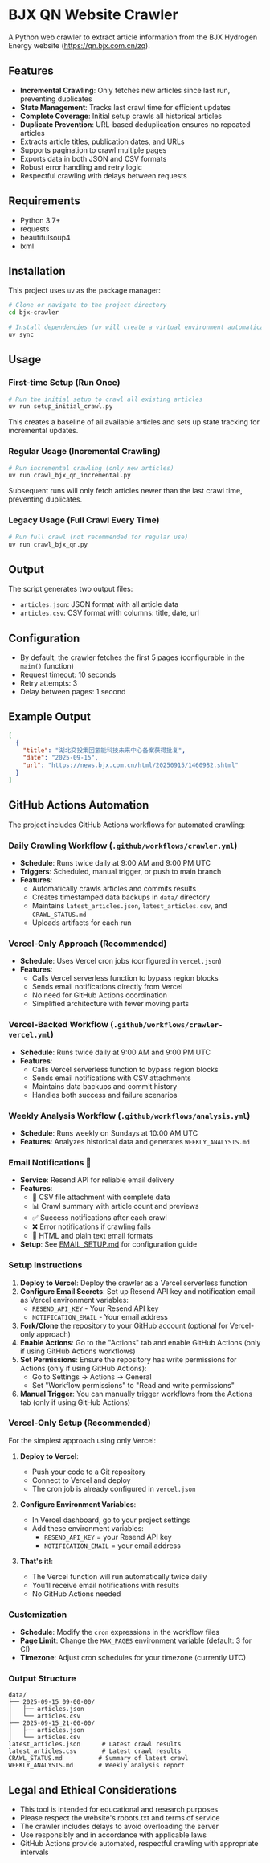 # BJX QN Website Crawler

A Python web crawler to extract article information from the BJX Hydrogen Energy website (https://qn.bjx.com.cn/zq).

## Features

- **Incremental Crawling**: Only fetches new articles since last run, preventing duplicates
- **State Management**: Tracks last crawl time for efficient updates
- **Complete Coverage**: Initial setup crawls all historical articles
- **Duplicate Prevention**: URL-based deduplication ensures no repeated articles
- Extracts article titles, publication dates, and URLs
- Supports pagination to crawl multiple pages
- Exports data in both JSON and CSV formats
- Robust error handling and retry logic
- Respectful crawling with delays between requests

## Requirements

- Python 3.7+
- requests
- beautifulsoup4
- lxml

## Installation

This project uses `uv` as the package manager:

```bash
# Clone or navigate to the project directory
cd bjx-crawler

# Install dependencies (uv will create a virtual environment automatically)
uv sync
```

## Usage

### First-time Setup (Run Once)
```bash
# Run the initial setup to crawl all existing articles
uv run setup_initial_crawl.py
```
This creates a baseline of all available articles and sets up state tracking for incremental updates.

### Regular Usage (Incremental Crawling)
```bash
# Run incremental crawling (only new articles)
uv run crawl_bjx_qn_incremental.py
```
Subsequent runs will only fetch articles newer than the last crawl time, preventing duplicates.

### Legacy Usage (Full Crawl Every Time)
```bash
# Run full crawl (not recommended for regular use)
uv run crawl_bjx_qn.py
```

## Output

The script generates two output files:

- `articles.json`: JSON format with all article data
- `articles.csv`: CSV format with columns: title, date, url

## Configuration

- By default, the crawler fetches the first 5 pages (configurable in the `main()` function)
- Request timeout: 10 seconds
- Retry attempts: 3
- Delay between pages: 1 second

## Example Output

```json
[
  {
    "title": "湖北交投集团氢能科技未来中心备案获得批复",
    "date": "2025-09-15",
    "url": "https://news.bjx.com.cn/html/20250915/1460982.shtml"
  }
]
```

## GitHub Actions Automation

The project includes GitHub Actions workflows for automated crawling:

### Daily Crawling Workflow (`.github/workflows/crawler.yml`)
- **Schedule**: Runs twice daily at 9:00 AM and 9:00 PM UTC
- **Triggers**: Scheduled, manual trigger, or push to main branch
- **Features**:
  - Automatically crawls articles and commits results
  - Creates timestamped data backups in `data/` directory
  - Maintains `latest_articles.json`, `latest_articles.csv`, and `CRAWL_STATUS.md`
  - Uploads artifacts for each run

### Vercel-Only Approach (Recommended)
- **Schedule**: Uses Vercel cron jobs (configured in `vercel.json`)
- **Features**:
  - Calls Vercel serverless function to bypass region blocks
  - Sends email notifications directly from Vercel
  - No need for GitHub Actions coordination
  - Simplified architecture with fewer moving parts

### Vercel-Backed Workflow (`.github/workflows/crawler-vercel.yml`)
- **Schedule**: Runs twice daily at 9:00 AM and 9:00 PM UTC
- **Features**:
  - Calls Vercel serverless function to bypass region blocks
  - Sends email notifications with CSV attachments
  - Maintains data backups and commit history
  - Handles both success and failure scenarios

### Weekly Analysis Workflow (`.github/workflows/analysis.yml`)
- **Schedule**: Runs weekly on Sundays at 10:00 AM UTC
- **Features**: Analyzes historical data and generates `WEEKLY_ANALYSIS.md`

### Email Notifications 📧
- **Service**: Resend API for reliable email delivery
- **Features**: 
  - 📎 CSV file attachment with complete data
  - 📊 Crawl summary with article count and previews
  - ✅ Success notifications after each crawl
  - ❌ Error notifications if crawling fails
  - 🎨 HTML and plain text email formats
- **Setup**: See [EMAIL_SETUP.md](EMAIL_SETUP.md) for configuration guide

### Setup Instructions

1. **Deploy to Vercel**: Deploy the crawler as a Vercel serverless function
2. **Configure Email Secrets**: Set up Resend API key and notification email as Vercel environment variables:
   - `RESEND_API_KEY` - Your Resend API key
   - `NOTIFICATION_EMAIL` - Your email address
3. **Fork/Clone** the repository to your GitHub account (optional for Vercel-only approach)
4. **Enable Actions**: Go to the "Actions" tab and enable GitHub Actions (only if using GitHub Actions workflows)
5. **Set Permissions**: Ensure the repository has write permissions for Actions (only if using GitHub Actions):
   - Go to Settings → Actions → General
   - Set "Workflow permissions" to "Read and write permissions"
6. **Manual Trigger**: You can manually trigger workflows from the Actions tab (only if using GitHub Actions)

### Vercel-Only Setup (Recommended)

For the simplest approach using only Vercel:

1. **Deploy to Vercel**:
   - Push your code to a Git repository
   - Connect to Vercel and deploy
   - The cron job is already configured in `vercel.json`

2. **Configure Environment Variables**:
   - In Vercel dashboard, go to your project settings
   - Add these environment variables:
     - `RESEND_API_KEY` = your Resend API key
     - `NOTIFICATION_EMAIL` = your email address

3. **That's it!**:
   - The Vercel function will run automatically twice daily
   - You'll receive email notifications with results
   - No GitHub Actions needed

### Customization

- **Schedule**: Modify the `cron` expressions in the workflow files
- **Page Limit**: Change the `MAX_PAGES` environment variable (default: 3 for CI)
- **Timezone**: Adjust cron schedules for your timezone (currently UTC)

### Output Structure

```
data/
├── 2025-09-15_09-00-00/
│   ├── articles.json
│   └── articles.csv
├── 2025-09-15_21-00-00/
│   ├── articles.json
│   └── articles.csv
latest_articles.json      # Latest crawl results
latest_articles.csv       # Latest crawl results
CRAWL_STATUS.md          # Summary of latest crawl
WEEKLY_ANALYSIS.md       # Weekly analysis report
```

## Legal and Ethical Considerations

- This tool is intended for educational and research purposes
- Please respect the website's robots.txt and terms of service
- The crawler includes delays to avoid overloading the server
- Use responsibly and in accordance with applicable laws
- GitHub Actions provide automated, respectful crawling with appropriate intervals
